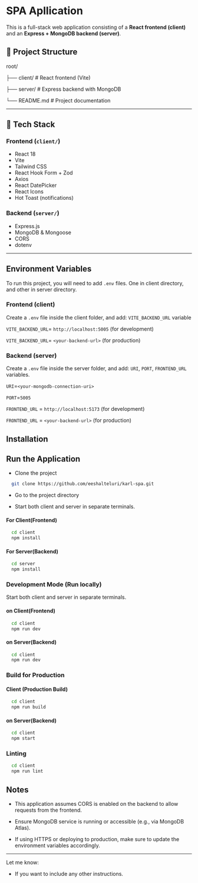 
# SPA Apllication

This is a full-stack web application consisting of a **React frontend (client)** and an **Express + MongoDB backend (server)**.
## 📁 Project Structure

root/

├── client/ # React frontend (Vite)

├── server/ # Express backend with MongoDB

└── README.md # Project documentation

---

## 🚀 Tech Stack

### Frontend (`client/`)
- React 18
- Vite
- Tailwind CSS
- React Hook Form + Zod
- Axios
- React DatePicker
- React Icons
- Hot Toast (notifications)

### Backend (`server/`)
- Express.js
- MongoDB & Mongoose
- CORS
- dotenv

---

## Environment Variables


To run this project, you will need to add `.env` files. One in client directory, and other in server directory.

### Frontend (client)
Create a `.env` file inside the client folder, and add:
`VITE_BACKEND_URL` variable

`VITE_BACKEND_URL`= `http://localhost:5005` (for development)

`VITE_BACKEND_URL`= `<your-backend-url>` (for production)

### Backend (server)
Create a `.env` file inside the server folder, and add:
`URI`, `PORT`, `FRONTEND_URL` variables.

`URI`=`<your-mongodb-connection-uri>`

`PORT`=`5005`

`FRONTEND_URL` = `http://localhost:5173` (for development)

`FRONTEND_URL` = `<your-backend-url>` (for production)


## Installation

## Run the Application

- Clone the project

```bash
  git clone https://github.com/eeshalteluri/karl-spa.git
```

- Go to the project directory

- Start both client and server in separate terminals.

#### For Client(Frontend)

```bash
  cd client
  npm install
```
#### For Server(Backend)

```bash
  cd server
  npm install
```

### Development Mode (Run locally)

Start both client and server in separate terminals.

#### on Client(Frontend)

```bash
  cd client
  npm run dev
```

#### on Server(Backend)

```bash
  cd client
  npm run dev
```

### Build for Production

#### Client (Production Build)

```bash
  cd client
  npm run build
```

#### on Server(Backend)

```bash
  cd client
  npm start
```

### Linting

```bash
  cd client
  npm run lint
```

## Notes
- This application assumes CORS is enabled on the backend to allow requests from the frontend.

- Ensure MongoDB service is running or accessible (e.g., via MongoDB Atlas).

- If using HTTPS or deploying to production, make sure to update the environment variables accordingly.

---

Let me know:
- If you want to include any other instructions.




    
